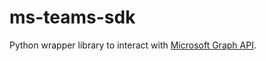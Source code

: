 # ms-teams-sdk

Python wrapper library to interact with [Microsoft Graph API](https://docs.microsoft.com/en-us/graph/api/overview?view=graph-rest-1.0).

